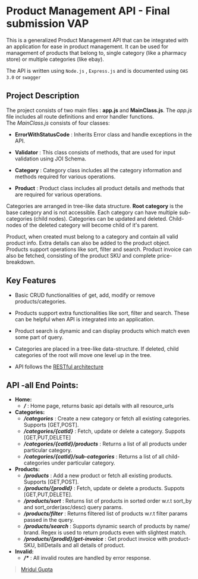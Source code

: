 # Product Management API - Final submission VAP

This is a generalized Product Management API that can be integrated with an application for ease in product management. 
It can be used for management of products that belong to, single category (like a pharmacy store) or multiple categories (like ebay). 

The API is written using `Node.js` , `Express.js` and is documented using `OAS 3.0` or `swagger`

## Project Description

The project consists of two main files : **app.js** and **MainClass.js**. The *app.js* file includes all route definitions and error handler functions.  
The *MainClass.js* consists of four classes:

* **ErrorWithStatusCode** : Inherits Error class and handle exceptions in the API.

* **Validator** : This class consists of methods, that are used for input validation using JOI Schema.

* **Category** : Category class includes all the category information and methods required for various operations.

* **Product** : Product class includes all product details and methods that are required for various operations.

Categories are arranged in tree-like data structure. **Root category** is the base category and is not accessible. Each category can have multiple sub-categories (child nodes). Categories can be updated and deleted. Child-nodes of the deleted category will become child of it's parent.

Product, when created must belong to a category and contain all valid product info. Extra details can also be added to the product object. Products support operations like sort, filter and search. Product invoice can also be fetched, consisting of the product SKU and complete price-breakdown.

## Key Features

* Basic CRUD functionalities of get, add, modify or remove products/categories. 

* Products support extra functionalities like sort, filter and search. These can be helpful when API is integrated into an application.

* Product search is dynamic and can display products which match even some part of query.

* Categories are placed in a tree-like data-structure. If deleted, child categories of the root will move one level up in the tree.

* API follows the [RESTful architecture](https://restfulapi.net/)

## API -all End Points:
- **Home:**
  * ***/*** : Home page, returns basic api details with all resource_urls
- **Categories:**
  * ***/categories*** : Create a new category or fetch all existing categories. Supports [GET,POST].
  * ***/categories/{catId}*** : Fetch, update or delete a category. Suppots [GET,PUT,DELETE]
  * ***/categories/{catId}/products*** : Returns a list of all products under particular category.
  * ***/categories/{catId}/sub-categories*** : Returns a list of all child-categories under particular category.
- **Products:**
  * ***/products*** : Add a new product or fetch all existing products. Supports [GET,POST].
  * ***/products/{prodId}*** : Fetch, update or delete a products. Suppots [GET,PUT,DELETE].
  * ***/products/sort*** : Returns list of products in sorted order w.r.t sort_by and sort_order(asc/desc) query params.
  * ***/products/filter*** : Returns filtered list of products w.r.t filter params passed in the query.
  * ***/products/search*** : Supports dynamic search of products by name/ brand. Regex is used to return products even with slightest match.
  * ***/products/{prodId}/get-invoice*** : Get product invoice with product-SKU, billDetails and all details of product.
- **Invalid:**
  * ***/\**** : All invalid routes are handled by error response.


>[Mridul Gupta](https://www.linkedin.com/in/mridul-gupta2021/)
